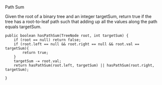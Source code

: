 Path Sum

Given the root of a binary tree and an integer targetSum, return true if the tree has a root-to-leaf path such that adding up all the values along the path equals targetSum.


    public boolean hasPathSum(TreeNode root, int targetSum) {
        if (root == null) return false;
        if (root.left == null && root.right == null && root.val == targetSum){
            return true;
        }
        targetSum -= root.val;
        return hasPathSum(root.left, targetSum) || hasPathSum(root.right, targetSum);
        
    }

